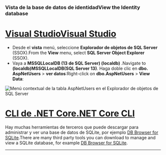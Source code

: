 ### <a name="view-the-identity-database"></a><span data-ttu-id="fd3a3-101">Vista de la base de datos de identidad</span><span class="sxs-lookup"><span data-stu-id="fd3a3-101">View the Identity database</span></span>

# <a name="visual-studiotabvisual-studio"></a>[<span data-ttu-id="fd3a3-102">Visual Studio</span><span class="sxs-lookup"><span data-stu-id="fd3a3-102">Visual Studio</span></span>](#tab/visual-studio) 

* <span data-ttu-id="fd3a3-103">Desde el **vista** menú, seleccione **Explorador de objetos de SQL Server** (SSOX).</span><span class="sxs-lookup"><span data-stu-id="fd3a3-103">From the **View** menu, select **SQL Server Object Explorer** (SSOX).</span></span>
* <span data-ttu-id="fd3a3-104">Vaya a **MSSQLLocalDB (13 de SQL Server) (localdb)** .</span><span class="sxs-lookup"><span data-stu-id="fd3a3-104">Navigate to **(localdb)MSSQLLocalDB(SQL Server 13)**.</span></span> <span data-ttu-id="fd3a3-105">Haga doble clic en **dbo. AspNetUsers** > **ver datos**:</span><span class="sxs-lookup"><span data-stu-id="fd3a3-105">Right-click on **dbo.AspNetUsers** > **View Data**:</span></span>

![Menú contextual de la tabla AspNetUsers en el Explorador de objetos de SQL Server](~/security/authentication/accconfirm/_static/ssox.png)

# <a name="net-core-clitabnetcore-cli"></a>[<span data-ttu-id="fd3a3-107">CLI de .NET Core</span><span class="sxs-lookup"><span data-stu-id="fd3a3-107">.NET Core CLI</span></span>](#tab/netcore-cli)

<span data-ttu-id="fd3a3-108">Hay muchas herramientas de terceros que puede descargar para administrar y ver una base de datos de SQLite, por ejemplo [DB Browser for SQLite](https://sqlitebrowser.org/).</span><span class="sxs-lookup"><span data-stu-id="fd3a3-108">There are many third party tools you can download to manage and view a SQLite database, for example [DB Browser for SQLite](https://sqlitebrowser.org/).</span></span>

---